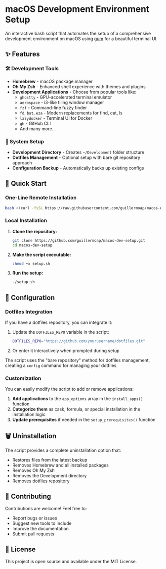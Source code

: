 # macOS Development Environment Setup

An interactive bash script that automates the setup of a comprehensive development environment on macOS using [gum](https://github.com/charmbracelet/gum) for a beautiful terminal UI.

## ✨ Features

### 🛠️ Development Tools
- **Homebrew** - macOS package manager
- **Oh My Zsh** - Enhanced shell experience with themes and plugins
- **Development Applications** - Choose from popular tools like:
  - `ghostty` - GPU-accelerated terminal emulator
  - `aerospace` - i3-like tiling window manager
  - `fzf` - Command-line fuzzy finder
  - `fd`, `bat`, `eza` - Modern replacements for find, cat, ls
  - `lazydocker` - Terminal UI for Docker
  - `gh` - GitHub CLI
  - And many more...

### 🔧 System Setup
- **Development Directory** - Creates `~/Development` folder structure
- **Dotfiles Management** - Optional setup with bare git repository approach
- **Configuration Backup** - Automatically backs up existing configs

## 🚀 Quick Start

### One-Line Remote Installation

```bash
bash <(curl -fsSL https://raw.githubusercontent.com/guillermoap/macos-dev-setup/main/setup.sh)
```

### Local Installation

1. **Clone the repository:**
   ```bash
   git clone https://github.com/guillermoap/macos-dev-setup.git
   cd macos-dev-setup
   ```

2. **Make the script executable:**
   ```bash
   chmod +x setup.sh
   ```

3. **Run the setup:**
   ```bash
   ./setup.sh
   ```

## 🔧 Configuration

### Dotfiles Integration
If you have a dotfiles repository, you can integrate it:

1. Update the `DOTFILES_REPO` variable in the script:
   ```bash
   DOTFILES_REPO="https://github.com/yourusername/dotfiles.git"
   ```

2. Or enter it interactively when prompted during setup

The script uses the "bare repository" method for dotfiles management, creating a `config` command for managing your dotfiles.

### Customization
You can easily modify the script to add or remove applications:

1. **Add applications** to the `app_options` array in the `install_apps()` function
2. **Categorize them** as cask, formula, or special installation in the installation logic
3. **Update prerequisites** if needed in the `setup_prerequisites()` function

## 🗑️ Uninstallation

The script provides a complete uninstallation option that:
- Restores files from the latest backup
- Removes Homebrew and all installed packages
- Removes Oh My Zsh
- Removes the Development directory
- Removes dotfiles repository

## 🤝 Contributing

Contributions are welcome! Feel free to:
- Report bugs or issues
- Suggest new tools to include
- Improve the documentation
- Submit pull requests

## 📄 License

This project is open source and available under the MIT License.